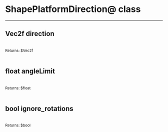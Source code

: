 # ShapePlatformDirection@ class

---

## Vec2f direction

<br>
<small>Returns: $Vec2f </small>

<br>
<br>

## float angleLimit

<br>
<small>Returns: $float </small>

<br>
<br>

## bool ignore_rotations

<br>
<small>Returns: $bool </small>

<br>
<br>

